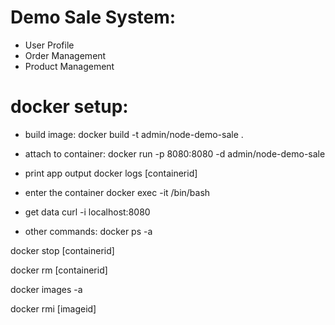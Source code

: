 # Demo Sale System:
- User Profile
- Order Management
- Product Management

# docker setup: 
- build image:
docker build -t admin/node-demo-sale .

- attach to container:
docker run -p 8080:8080 -d admin/node-demo-sale

- print app output
docker logs [containerid]

- enter the container
docker exec -it <container id> /bin/bash

- get data
curl -i localhost:8080

- other commands:
docker ps -a 

docker stop [containerid]

docker rm [containerid]


docker images -a

docker rmi [imageid]
